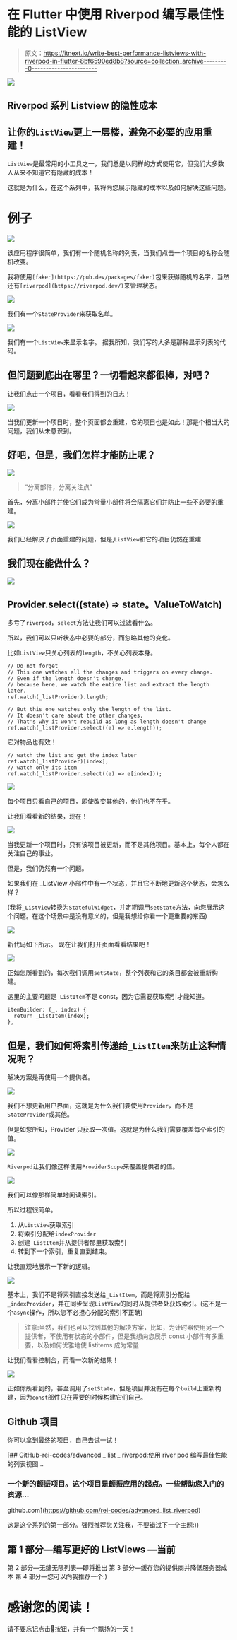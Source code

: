 # 在 Flutter 中使用 Riverpod 编写最佳性能的 ListView

> 原文：<https://itnext.io/write-best-performance-listviews-with-riverpod-in-flutter-8bf6590ed8b8?source=collection_archive---------0----------------------->

![](img/a3517b2593c05032d88cbc7ab426f540.png)

## Riverpod 系列 Listview 的隐性成本

## 让你的`ListView`更上一层楼，避免不必要的应用重建！

`ListView`是最常用的小工具之一，我们总是以同样的方式使用它，但我们大多数人从来不知道它有隐藏的成本！

这就是为什么，在这个系列中，我将向您展示隐藏的成本以及如何解决这些问题。

# 例子

![](img/c95cf9b7d3c26dce67f8a06d8faeaa0b.png)

该应用程序很简单，我们有一个随机名称的列表，当我们点击一个项目的名称会随机改变。

我将使用`[faker](https://pub.dev/packages/faker)`包来获得随机的名字，当然还有`[riverpod](https://riverpod.dev/)`来管理状态。

![](img/91b20244cab9ae3ceaa846e6e56fd9ae.png)

我们有一个`StateProvider`来获取名单。

![](img/6d89813084f63c88ceb5f8fb35814ddd.png)

我们有一个`ListView`来显示名字。
据我所知，我们写的大多是那种显示列表的代码。

## 但问题到底出在哪里？一切看起来都很棒，对吧？

让我们点击一个项目，看看我们得到的日志！

![](img/b32a7cf9f61748daf06c07a8a85f2f15.png)

当我们更新一个项目时，整个页面都会重建，它的项目也是如此！那是个相当大的问题，我们从未意识到。

## 好吧，但是，我们怎样才能防止呢？

![](img/4b985d52bea9996ed080aaf18abc1a4d.png)

> “分离部件，分离关注点”

首先，分离小部件并使它们成为常量小部件将会隔离它们并防止一些不必要的重建。

![](img/44e20c703190057d1e0ad64434416768.png)

我们已经解决了页面重建的问题，但是,`ListView`和它的项目仍然在重建

## 我们现在能做什么？

![](img/38545330137637e8cc3f14a0a6045d67.png)

## Provider.select((state) => state。ValueToWatch)

多亏了`riverpod`，`select`方法让我们可以过滤看什么。

所以，我们可以只听状态中必要的部分，而忽略其他的变化。

比如`ListView`只关心列表的`length`，不关心列表本身。

```
// Do not forget
// This one watches all the changes and triggers on every change.
// Even if the length doesn't change.
// because here, we watch the entire list and extract the length later.
ref.watch(_listProvider).length;

// But this one watches only the length of the list.
// It doesn't care about the other changes.
// That's why it won't rebuild as long as length doesn't change
ref.watch(_listProvider.select((e) => e.length));
```

它对物品也有效！

```
// watch the list and get the index later
ref.watch(_listProvider)[index];
// watch only its item
ref.watch(_listProvider.select((e) => e[index]));
```

![](img/2707467619d4f24cee4892944dbb5ec8.png)

每个项目只看自己的项目，即使改变其他的，他们也不在乎。

让我们看看新的结果，现在！

![](img/10f47d6735fb4b812332c257aca199fe.png)

当我更新一个项目时，只有该项目被更新，而不是其他项目。基本上，每个人都在关注自己的事业。

但是，我们仍然有一个问题。

如果我们在 _ListView 小部件中有一个状态，并且它不断地更新这个状态，会怎么样？

(我将`_ListView`转换为`StatefulWidget`，并定期调用`setState`方法，向您展示这个问题。在这个场景中是没有意义的，但是我想给你看一个更重要的东西)

![](img/9a3f9aabefea1e4c48d6f061687b3b20.png)

新代码如下所示。
现在让我们打开页面看看结果吧！

![](img/31041c57cb89d97f4fe628508950cd63.png)

正如您所看到的，每次我们调用`setState`，整个列表和它的条目都会被重新构建。

这里的主要问题是`_ListItem`不是 const，因为它需要获取索引才能知道。

```
itemBuilder: (_, index) {
  return _ListItem(index);
},
```

## 但是，我们如何将索引传递给`_ListItem`来防止这种情况呢？

解决方案是再使用一个提供者。

![](img/f1711d059895105f2ba764e23a124487.png)

我们不想更新用户界面，这就是为什么我们要使用`Provider`，而不是`StateProvider`或其他。

但是如您所知，Provider 只获取一次值。这就是为什么我们需要覆盖每个索引的值。

![](img/f3cb36e591bee067e6a1296346581a80.png)

`Riverpod`让我们像这样使用`ProviderScope`来覆盖提供者的值。

![](img/76c88b67775de59ed6db8c995735c04b.png)

我们可以像那样简单地阅读索引。

所以过程很简单。

1.  从`ListView`获取索引
2.  将索引分配给`indexProvider`
3.  创建`_ListItem`并从提供者那里获取索引
4.  转到下一个索引，重复直到结束。

让我直观地展示一下新的逻辑。

![](img/be4cb68b32792e5b3d9d2b2501d3b7e0.png)

基本上，我们不是将索引直接发送给`_ListItem`，而是将索引分配给`_indexProvider`，并在同步呈现`ListView`的同时从提供者处获取索引。(这不是一个`async`操作，所以您不必担心分配的索引不正确)

> 注意:当然，我们也可以找到其他的解决方案，比如，为计时器使用另一个提供者，不使用有状态的小部件，但是我想向您展示 const 小部件有多重要，以及如何优雅地使 listitems 成为常量

让我们看看控制台，再看一次新的结果！

![](img/a077df828d8fb7ee3ccb7aab72067fde.png)

正如你所看到的，甚至调用了`setState`，但是项目并没有在每个`build`上重新构建，因为`const`部件只在需要的时候构建它们自己。

## Github 项目

你可以拿到最终的项目，自己去试一试！

[](https://github.com/rei-codes/advanced_list_riverpod) [## GitHub-rei-codes/advanced _ list _ riverpod:使用 river pod 编写最佳性能的列表视图…

### 一个新的颤振项目。这个项目是颤振应用的起点。一些帮助您入门的资源…

github.com](https://github.com/rei-codes/advanced_list_riverpod) 

这是这个系列的第一部分。强烈推荐您关注我，不要错过下一个主题:))

## 第 1 部分—编写更好的 ListViews —当前

第 2 部分—无缝无限列表—即将推出
第 3 部分—缓存您的提供商并降低服务器成本
第 4 部分—您可以向我推荐一个:)

# 感谢您的阅读！

请不要忘记点击👏按钮，并有一个飘扬的一天！